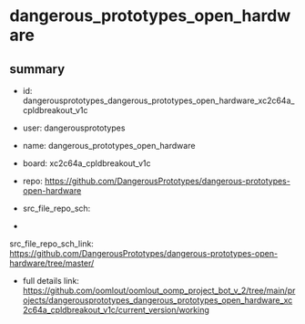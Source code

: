 # dangerous_prototypes_open_hardware
 
## summary 
* id: dangerousprototypes_dangerous_prototypes_open_hardware_xc2c64a_cpldbreakout_v1c
* user: dangerousprototypes
* name: dangerous_prototypes_open_hardware
* board: xc2c64a_cpldbreakout_v1c
* repo: https://github.com/DangerousPrototypes/dangerous-prototypes-open-hardware



* src_file_repo_sch: 
*
 src_file_repo_sch_link: https://github.com/DangerousPrototypes/dangerous-prototypes-open-hardware/tree/master/
* full details link: https://github.com/oomlout/oomlout_oomp_project_bot_v_2/tree/main/projects/dangerousprototypes_dangerous_prototypes_open_hardware_xc2c64a_cpldbreakout_v1c/current_version/working  






